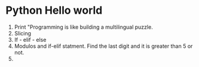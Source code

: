 # Python Hello world 

1. Print "Programming is like building a multilingual puzzle.
2. Slicing
3. If - elif - else
4. Modulos and if-elif statment. Find the last digit and it is greater than 5 or not.
5. 